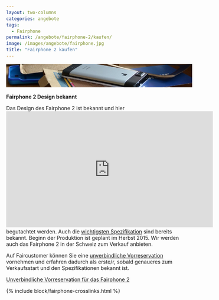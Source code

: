 ```yaml
---
layout: two-columns
categories: angebote
tags:
  - Fairphone
permalink: /angebote/fairphone-2/kaufen/
image: /images/angebote/fairphone.jpg
title: "Fairphone 2 kaufen"
---
```

<div class="angebot-top-wide"><img title="Fairphone" src="/images/angebote/fairphone_sub.jpg"></div>

**Fairphone 2 Design bekannt**

Das Design des Fairphone 2 ist bekannt und hier <iframe width="560" height="315" src="https://www.youtube.com/embed/6DW733G76BY" frameborder="0" allowfullscreen></iframe> begutachtet werden. Auch die [wichtigsten Spezifikation](https://www.fairphone.com/technical-specifications/) sind bereits bekannt.
Beginn der Produktion ist geplant im Herbst 2015. Wir werden auch das Fairphone 2 in der Schweiz zum Verkauf anbieten.

Auf Faircustomer können Sie eine [unverbindliche Vorreservation](http://www.faircustomer.ch/reservation_fuer_fairphone_2_9) vornehmen und erfahren dadurch als erste/r, sobald genaueres zum Verkaufsstart und den Spezifikationen bekannt ist.

<a href="http://www.faircustomer.ch/reservation_fuer_fairphone_2_9" class="button"><i class="fi-arrow-right"></i> Unverbindliche Vorreservation für das Fairphone 2</a>

{% include block/fairphone-crosslinks.html %}
